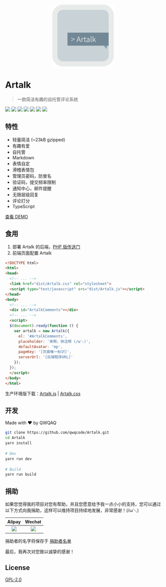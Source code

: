 <p align="center">
<img src="./docs/banner.png" alt="Artalk" width="200">
</p>

# Artalk
> 一款简洁有趣的自托管评论系统

[![](https://img.shields.io/npm/v/artalk.svg?style=flat-square)](https://www.npmjs.com/package/artalk)
[![](https://img.shields.io/npm/dt/artalk.svg?style=flat-square)](https://www.npmjs.com/package/artalk)
[![](https://img.shields.io/github/last-commit/qwqcode/Artalk/master.svg?style=flat-square)](https://github.com/qwqcode/Artalk/commits/master)
[![](https://img.shields.io/github/issues-raw/qwqcode/Artalk.svg?style=flat-square)](https://github.com/qwqcode/Artalk/issues)
[![](https://img.shields.io/github/issues-pr-raw/qwqcode/Artalk.svg?style=flat-square)](https://github.com/qwqcode/Artalk/pulls)
[![](https://img.shields.io/github/license/qwqcode/Artalk.svg?style=flat-square)](./LICENSE)
[![](https://img.shields.io/badge/%24-donate-%23ff69b4.svg?style=flat-square)](#捐助)

## 特性
- 轻量简洁 (~23kB gzipped)
- 有趣有爱
- 自托管
- Markdown
- 表情自定
- 滑稽表情包
- 管理员密码，防冒名
- 验证码，提交频率限制
- 通知中心，邮件提醒
- 无限层级回复
- 评论打分
- TypeScript

[查看 DEMO](https://artalk.js.org)

## 食用

1. 部署 Artalk 的后端，[PHP 版传送门](https://github.com/qwqcode/ArtalkServerPhp)
2. 前端页面配置 Artalk

```html
<!DOCTYPE html>
<html>
<head>
  <!-- ... -->
  <link href="dist/Artalk.css" rel="stylesheet">
  <script type="text/javascript" src="dist/Artalk.js"></script>
</head>
<body>
  <!-- ... -->
  <div id="ArtalkComments"></div>
  <!-- ... -->
  <script>
  $(document).ready(function () {
    var artalk = new Artalk({
      el: '#ArtalkComments',
      placeholder: '来啊，快活啊 (/ω＼)',
      defaultAvatar: 'mp',
      pageKey: '[页面唯一标识]',
      serverUrl: '[后端程序URL]'
    });
  });
  </script>
</body>
</html>
```

生产环境版下载：[Artalk.js](https://raw.githubusercontent.com/qwqcode/Artalk/master/dist/Artalk.js) | [Artalk.css](https://raw.githubusercontent.com/qwqcode/Artalk/master/dist/Artalk.css)

## 开发

Made with ♥ by QWQAQ

```bash
git clone https://github.com/qwqcode/Artalk.git
cd Artalk
yarn install

# Dev
yarn run dev

# Build
yarn run build
```

## 捐助

如果您觉得我的项目对您有帮助，并且您愿意给予我一点小小的支持，您可以通过以下方式向我捐助，这样可以维持项目持续地发展，非常感谢！(/ω＼)

| Alipay | Wechat | 
| :------: | :------: | 
| <img width="150" src="https://raw.githubusercontent.com/qwqcode/donate-qwqaq/master/docs/donate/alipay.png"> | <img width="150" src="https://raw.githubusercontent.com/qwqcode/donate-qwqaq/master/docs/donate/wechat.png"> | 

捐助者的名字将保存于 [捐助者名单](https://github.com/qwqcode/donate-qwqaq)

最后，我再次对您致以诚挚的感谢！

## License
[GPL-2.0](./LICENSE)
